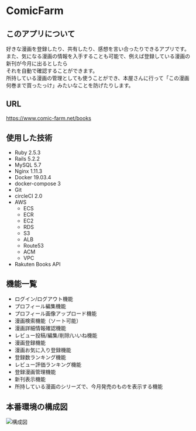 # ComicFarm

## このアプリについて
好きな漫画を登録したり、共有したり、感想を言い合ったりできるアプリです。  
また、気になる漫画の情報を入手することも可能で、例えば登録している漫画の新刊が今月に出るとしたら  
それを自動で確認することができます。  
所持している漫画の管理としても使うことができ、本屋さんに行って「この漫画何巻まで買ったっけ」みたいなことを防げたりします。

## URL
https://www.comic-farm.net/books

## 使用した技術
- Ruby 2.5.3
- Rails 5.2.2
- MySQL 5.7
- Nginx 1.11.3
- Docker 19.03.4
- docker-compose 3
- Git
- circleCI 2.0
- AWS
  - ECS
  - ECR
  - EC2
  - RDS
  - S3
  - ALB
  - Route53
  - ACM
  - VPC
- Rakuten Books API
  
## 機能一覧
- ログイン/ログアウト機能
- プロフィール編集機能
- プロフィール画像アップロード機能
- 漫画検索機能（ソート可能）
- 漫画詳細情報確認機能
- レビュー投稿/編集/削除/いいね機能
- 漫画登録機能
- 漫画お気に入り登録機能
- 登録数ランキング機能
- レビュー評価ランキング機能
- 登録漫画管理機能
- 新刊表示機能
- 所持している漫画のシリーズで、今月発売のものを表示する機能

## 本番環境の構成図
![構成図](https://github.com/takamuraTK/comic_farm/blob/images/images/comic_farm_map.jpg?raw=true)

